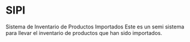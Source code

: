 # SIPI
Sistema de Inventario de Productos Importados
Este es un semi sistema para llevar el inventario de productos que han sido importados.
